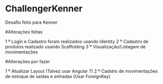 # ChallengerKenner
Desafio feito para Kenner


#Alterações feitas

1 º Login e Cadastro foram realizados usando Identity
2 º Cadastro de produtos realizado usando Scaffolding
3 º Visualização/Listagem de movimentações


#Alterações por fazer

1 º Atualizar Layout (Talvez usar Angular ?)
2 º Cadstro de movimentações de estoque de saídas e entradas (Usar ForeignKey)
